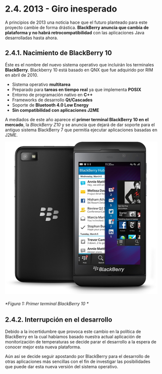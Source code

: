 # 2.4. 2013 - Giro inesperado

A principios de 2013 una noticia hace que el futuro planteado para este proyecto cambie de forma drástica. **BlackBerry anuncia que cambia de plataforma y no habrá retrocompatibilidad** con las aplicaciones Java desarrolladas hasta ahora.

## 2.4.1. Nacimiento de BlackBerry 10

Éste es el nombre del nuevo sistema operativo que incluirán los terminales **BlackBerry**. Blackberry 10 está basado en QNX que fue adquirido por RIM en abril de 2010. 

- Sistema operativo **multitarea** 
- Preparado para **tareas en tiempo real** ya que implementa **POSIX**
- Entorno de programación nativo en **C++**
- Frameworks de desarrollo **Qt/Cascades**
- Soporte de **Bluetooth 4.0 Low Energy**
- **Sin compatibilidad con aplicaciones J2ME**

A mediados de este año aparece el **primer terminal BlackBerry 10 en el mercado**, la *BlackBerry Z10* y se anuncia que dejará de dar soporte para el antiguo sistema BlackBerry 7 que permitía ejecutar aplicaciones basadas en J2ME.

![Figura 1](./imagenes/blackberry_z10.jpg)
###### *Figura 1: Primer terminal BlackBerry 10 *


## 2.4.2. Interrupción en el desarrollo 

Debido a la incertidumbre que provoca este cambio en la política de BlackBerry en la cual habíamos basado nuestra actual aplicación de monitorización de temperaturas se decide parar el desarrollo a la espera de conocer mejor esta nueva plataforma. 

Aún así se decide seguir apostando por BlackBerry para el desarrollo de otras aplicaciones más sencillas con el fin de investigar las posibilidades que puede dar esta nueva versión del sistema operativo.

